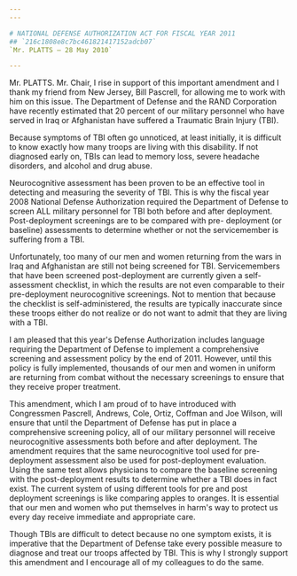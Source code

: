 ```yaml
---
---

# NATIONAL DEFENSE AUTHORIZATION ACT FOR FISCAL YEAR 2011
## `216c1808e8c7bc461821417152adcb07`
`Mr. PLATTS — 28 May 2010`

---
```



Mr. PLATTS. Mr. Chair, I rise in support of this important amendment 
and I thank my friend from New Jersey, Bill Pascrell, for allowing me 
to work with him on this issue. The Department of Defense and the RAND 
Corporation have recently estimated that 20 percent of our military 
personnel who have served in Iraq or Afghanistan have suffered a 
Traumatic Brain Injury (TBI).

Because symptoms of TBI often go unnoticed, at least initially, it is 
difficult to know exactly how many troops are living with this 
disability. If not diagnosed early on, TBIs can lead to memory loss, 
severe headache disorders, and alcohol and drug abuse.

Neurocognitive assessment has been proven to be an effective tool in 
detecting and measuring the severity of TBI. This is why the fiscal 
year 2008 National Defense Authorization required the Department of 
Defense to screen ALL military personnel for TBI both before and after 
deployment. Post-deployment screenings are to be compared with pre-
deployment (or baseline) assessments to determine whether or not the 
servicemember is suffering from a TBI.

Unfortunately, too many of our men and women returning from the wars 
in Iraq and Afghanistan are still not being screened for TBI. 
Servicemembers that have been screened post-deployment are currently 
given a self-assessment checklist, in which the results are not even 
comparable to their pre-deployment neurocognitive screenings. Not to 
mention that because the checklist is self-administered, the results 
are typically inaccurate since these troops either do not realize or do 
not want to admit that they are living with a TBI.

I am pleased that this year's Defense Authorization includes language 
requiring the Department of Defense to implement a comprehensive 
screening and assessment policy by the end of 2011. However, until this 
policy is fully implemented, thousands of our men and women in uniform 
are returning from combat without the necessary screenings to ensure 
that they receive proper treatment.

This amendment, which I am proud of to have introduced with 
Congressmen Pascrell, Andrews, Cole, Ortiz, Coffman and Joe Wilson, 
will ensure that until the Department of Defense has put in place a 
comprehensive screening policy, all of our military personnel will 
receive neurocognitive assessments both before and after deployment. 
The amendment requires that the same neurocognitive tool used for pre-
deployment assessment also be used for post-deployment evaluation. 
Using the same test allows physicians to compare the baseline screening 
with the post-deployment results to determine whether a TBI does in 
fact exist. The current system of using different tools for pre and 
post deployment screenings is like comparing apples to oranges. It is 
essential that our men and women who put themselves in harm's way to 
protect us every day receive immediate and appropriate care.

Though TBIs are difficult to detect because no one symptom exists, it 
is imperative that the Department of Defense take every possible 
measure to diagnose and treat our troops affected by TBI. This is why I 
strongly support this amendment and I encourage all of my colleagues to 
do the same.
